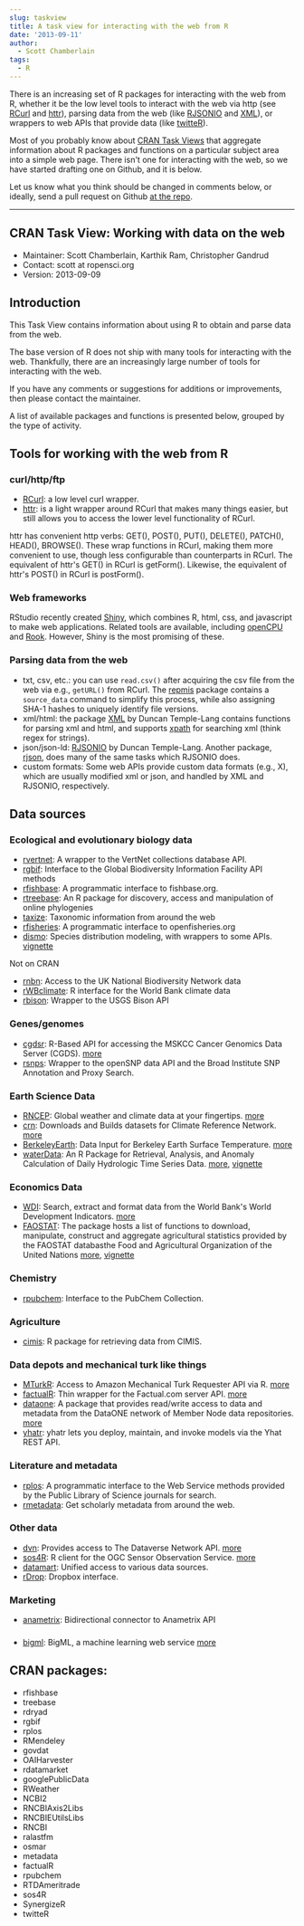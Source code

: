 ```yaml
---
slug: taskview
title: A task view for interacting with the web from R
date: '2013-09-11'
author:
  - Scott Chamberlain
tags:
  - R
---
```


There is an increasing set of R packages for interacting with the web from R, whether it be the low level tools to interact with the web via http (see [RCurl][RCurl] and [httr][httr]), parsing data from the web (like [RJSONIO][RJSONIO] and [XML][XML]), or wrappers to web APIs that provide data (like [twitteR][twitteR]).

Most of you probably know about [CRAN Task Views](https://cran.r-project.org/web/views/) that aggregate information about R packages and functions on a particular subject area into a simple web page. There isn't one for interacting with the web, so we have started drafting one on Github, and it is below.

Let us know what you think should be changed in comments below, or ideally, send a pull request on Github [at the repo](https://github.com/ropensci/webservices).

----

## CRAN Task View: Working with data on the web

* Maintainer: Scott Chamberlain, Karthik Ram, Christopher Gandrud
* Contact:	scott at ropensci.org
* Version:	2013-09-09

## Introduction

This Task View contains information about using R to obtain and parse data from the web.

The base version of R does not ship with many tools for interacting with the web. Thankfully, there are an increasingly large number of tools for interacting with the web.

If you have any comments or suggestions for additions or improvements, then please contact the maintainer.

A list of available packages and functions is presented below, grouped by the type of activity.

## Tools for working with the web from R

### curl/http/ftp

* [RCurl][RCurl]: a low level curl wrapper.
* [httr][httr]: is a light wrapper around RCurl that makes many things easier, but still allows you to access the lower level functionality of RCurl.

httr has convenient http verbs: GET(), POST(), PUT(), DELETE(), PATCH(), HEAD(), BROWSE(). These wrap functions in RCurl, making them more convenient to use, though less configurable than counterparts in RCurl. The equivalent of httr's GET() in RCurl is getForm(). Likewise, the equivalent of httr's POST() in RCurl is postForm().

### Web frameworks

RStudio recently created [Shiny][shiny], which combines R, html, css, and javascript to make web applications. Related tools are available, including [openCPU][opencpu] and [Rook][rook]. However, Shiny is the most promising of these.

### Parsing data from the web

* txt, csv, etc.: you can use `read.csv()` after acquiring the csv file from the web via e.g., `getURL()` from RCurl. The [repmis][repmis] package contains a `source_data` command to simplify this process, while also assigning SHA-1 hashes to uniquely identify file versions.
* xml/html: the package [XML][XML] by Duncan Temple-Lang contains functions for parsing xml and html, and supports [xpath][xpath] for searching xml (think regex for strings).
* json/json-ld: [RJSONIO][RJSONIO] by Duncan Temple-Lang. Another package, [rjson][rjson], does many of the same tasks which RJSONIO does.
* custom formats: Some web APIs provide custom data formats (e.g., X), which are usually modified xml or json, and handled by XML and RJSONIO, respectively.

## Data sources

### Ecological and evolutionary biology data

* [rvertnet][rvertnet]: A wrapper to the VertNet collections database API.
* [rgbif][rgbif]: Interface to the Global Biodiversity Information Facility API methods
* [rfishbase][rfishbase]: A programmatic interface to fishbase.org.
* [rtreebase][rtreebase]: An R package for discovery, access and manipulation of online phylogenies
* [taxize][taxize]: Taxonomic information from around the web
* [rfisheries][rfisheries]: A programmatic interface to openfisheries.org
* [dismo][dismo]: Species distribution modeling, with wrappers to some APIs. [vignette](https://cran.r-project.org/web/packages/dismo/vignettes/brt.pdf)

Not on CRAN

* [rnbn][rnbn]: Access to the UK National Biodiversity Network data
* [rWBclimate][rwbclimate]: R interface for the World Bank climate data
* [rbison][rbison]: Wrapper to the USGS Bison API

### Genes/genomes

* [cgdsr][cgdsr]: R-Based API for accessing the MSKCC Cancer Genomics Data Server (CGDS). [more](https://www.cbioportal.org/public-portal)
* [rsnps][rsnps]: Wrapper to the openSNP data API and the Broad Institute SNP Annotation and Proxy Search.

### Earth Science Data

* [RNCEP][RNCEP]: Global weather and climate data at your fingertips. [more](https://sites.google.com/site/michaelukemp/rncep)
* [crn][crn]: Downloads and Builds datasets for Climate Reference Network. [more](https://stevemosher.wordpress.com/)
* [BerkeleyEarth][BerkeleyEarth]: Data Input for Berkeley Earth Surface Temperature. [more](https://stevemosher.wordpress.com/)
* [waterData][waterData]: An R Package for Retrieval, Analysis, and Anomaly Calculation of Daily Hydrologic Time Series Data. [more](https://pubs.usgs.gov/of/2012/1168/), [vignette](  https://cran.r-project.org/web/packages/waterData/vignettes/vignette.pdf)

### Economics Data

* [WDI][WDI]: Search, extract and format data from the World Bank's World Development Indicators. [more](https://sites.google.com/site/michaelukemp/rncep)
* [FAOSTAT][FAOSTAT]: The package hosts a list of functions to download, manipulate, construct and aggregate agricultural statistics provided by the FAOSTAT databasthe Food and Agricultural Organization of the United Nations [more](https://cran.r-project.org/web/packages/FAOSTAT/index.html), [vignette](https://cran.r-project.org/web/packages/FAOSTAT/vignettes/FAOSTAT.pdf)

### Chemistry

* [rpubchem][rpubchem]: Interface to the PubChem Collection.

### Agriculture

* [cimis][cimis]: R package for retrieving data from CIMIS.

### Data depots and mechanical turk like things

* [MTurkR][MTurkR]: Access to Amazon Mechanical Turk Requester API via R. [more](https://cloud.r-project.org/web/packages/MTurkR/index.html)
* [factualR][factualR]: Thin wrapper for the Factual.com server API. [more](http://www.exmachinatech.net/projects/factualR//)
* [dataone][dataone]: A package that provides read/write access to data and metadata from the DataONE network of Member Node data repositories. [more](https://releases.dataone.org/online/dataone_r/)
* [yhatr][yhatr]: yhatr lets you deploy, maintain, and invoke models via the Yhat REST API.

### Literature and metadata

* [rplos][rplos]: A programmatic interface to the Web Service methods provided by the Public Library of Science journals for search.
* [rmetadata][rmetadata]: Get scholarly metadata from around the web.

### Other data

* [dvn][dvn]: Provides access to The Dataverse Network API. [more](http://thedata.org/)
* [sos4R][sos4R]: R client for the OGC Sensor Observation Service. [more](https://www.nordholmen.net/sos4r)
* [datamart][datamart]: Unified access to various data sources.
* [rDrop][rDrop]: Dropbox interface.

### Marketing

* [anametrix][anametrix]: Bidirectional connector to Anametrix API

###

* [bigml][bigml]: BigML, a machine learning web service [more](https://bigml.com/)

## CRAN packages:

* rfishbase
* treebase
* rdryad
* rgbif
* rplos
* RMendeley
* govdat
* OAIHarvester
* rdatamarket
* googlePublicData
* RWeather
* NCBI2
* RNCBIAxis2Libs
* RNCBIEUtilsLibs
* RNCBI
* ralastfm
* osmar
* metadata
* factualR
* rpubchem
* RTDAmeritrade
* sos4R
* SynergizeR
* twitteR

[RCurl]: https://cran.r-project.org/web/packages/RCurl/index.html
[httr]: https://cran.r-project.org/web/packages/httr/index.html
[XML]: https://cran.r-project.org/web/packages/XML/index.html
[RJSONIO]: https://cran.r-project.org/web/packages/RJSONIO/index.html
[rjson]: https://cran.r-project.org/web/packages/rjson/index.html
[yhatr]: https://cran.r-project.org/web/packages/yhatr/index.html
[rvertnet]: https://cran.r-project.org/web/packages/rvertnet/index.html
[taxize]: https://cran.r-project.org/web/packages/taxize/index.html
[rplos]: https://cran.r-project.org/web/packages/rplos/index.html
[rgbif]: https://cran.r-project.org/web/packages/rgbif/index.html
[rfigshare]: http://cran.r-project.org/web/packages/rfigshare/index.html
[datamart]: https://cran.r-project.org/web/packages/datamart/index.html
[dvn]: https://cran.r-project.org/web/packages/dvn/index.html
[sos4R]: https://cran.r-project.org/src/contrib/Archive/sos4R/
[dataone]: https://cran.r-project.org/web/packages/dataone/index.html
[factualR]: https://cran.r-project.org/web/packages/factualR/index.html
[MTurkR]: https://cran.r-project.org/web/packages/MTurkR/index.html
[rpubchem]: https://cran.r-project.org/web/packages/rpubchem/index.html
[cimis]: https://cran.r-project.org/web/packages/cimis/index.html
[WDI]: https://cran.r-project.org/web/packages/WDI/index.html
[FAOSTAT]: https://cran.r-project.org/web/packages/FAOSTAT/index.html
[RNCEP]: https://cran.r-project.org/web/packages/RNCEP/index.html
[crn]: https://cran.r-project.org/web/packages/crn/index.html
[BerkeleyEarth]: https://cran.r-project.org/web/packages/BerkeleyEarth/index.html
[waterData]: https://cran.r-project.org/web/packages/waterData/index.html
[cgdsr]: https://cran.r-project.org/web/packages/cgdsr/index.html
[dismo]: https://cran.r-project.org/web/packages/dismo/index.html
[rmetadata]: https://github.com/ropensci/rmetadata
[repmis]: https://cran.r-project.org/web/packages/repmis/index.html
[rDrop]: https://github.com/karthikram/rDrop
[xpath]: https://developer.mozilla.org/en-US/docs/Web/XPath
[rsnsps]: https://github.com/ropensci/rsnps
[rbison]: https://github.com/ropensci/rbison
[rfishbase]: https://cran.r-project.org/web/packages/rfishbase/index.html
[rtreebase]: https://cran.r-project.org/web/packages/treebase/index.html
[rnbn]: https://github.com/JNCC-UK/rnbn
[rfisheries]: https://cran.r-project.org/web/packages/rfisheries/index.html
[rsnps]: https://cran.r-project.org/web/packages/ropensnp/index.html
[shiny]: https://www.rstudio.com/shiny/
[opencpu]: https://public.opencpu.org/
[rook]: https://cran.r-project.org/web/packages/Rook/index.html
[rwbclimate]: https://github.com/ropensci/rWBclimate
[anametrix]: https://cran.r-project.org/web/packages/anametrix/index.html
[bigml]: https://cran.r-project.org/web/packages/bigml/index.html
[twitteR]: https://cran.r-project.org/web/packages/twitteR/index.html
